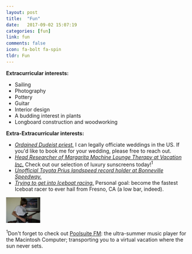 ```yaml
---
layout: post
title:  "Fun"
date:   2017-09-02 15:07:19
categories: [fun]
link: fun
comments: false
icon: fa-bolt fa-spin
tldr: Fun
---
```


**Extracurricular interests:** 
- Sailing
- Photography
- Pottery
- Guitar 
- Interior design
- A budding interest in plants
- Longboard construction and woodworking

**Extra-Extracurricular interests:** 
- *[Ordained Dudeist priest.][dude]* I can legally officiate weddings in the US. If you'd like to book me for your wedding, please free to reach out. 
- *[Head Researcher of Margarita Machine Lounge Therapy at Vacation Inc.][vacation]* Check out our selection of luxury sunscreens today!<sup>1</sup> 
- *[Unofficial Toyota Prius landspeed record holder at Bonneville Speedway.][prius]* 
- *[Trying to get into Iceboat racing.][iceboat]* Personal goal: become the fastest Iceboat racer to ever hail from Fresno, CA (a low bar, indeed). 

<img height="70px" src="/img/guitar.png" />

<sup>1</sup>Don't forget to check out [Poolsuite FM][poolsuite]: the ultra-summer music player for the Macintosh Computer; transporting you to a virtual vacation where the sun never sets.

<!--DnD class (homebrew rules): `Wizard/Bard/Cobbler` hybrid.  -->
<!--"`My key to dealing with stress is simple:` `just stay cool and stay focused.`" -Ashton Eaton (cheesy quote courtesy of the first Google search result for 'cool quotes').-->

[iceboat]: https://www.instagram.com/p/CmAOIuKOZCF/
[prius]: https://www.instagram.com/p/CQIVWAxg4NX/
[vacation]: https://www.vacation.inc
[poolsuite]: https://poolsuite.net/
[dude]: https://dudeism.com
[unifyid]: https://unify.id/
[amazonai]: https://aws.amazon.com/
[teradata]: https://www.teradata.com/
[cottrell]: https://cseweb.ucsd.edu/groups/guru/
[comeback]: https://the-comeback-community.appspot.com/
[dsc]: https://dsc.ucsd.edu/
[tesc]: https://tesc.ucsd.edu/
[ds3]: https://ds3.ucsd.edu/
[tbp]: https://tbp.ucsd.edu/
[contact]: /#contact
[NeurIPS]: https://papers.nips.cc/paper/7651-learning-from-discriminative-feature-feedback.pdf
[CRA]: https://cra.org/about/awards/outstanding-undergraduate-researcher-award/#2019
[analytics]: https://support.google.com/analytics/answer/181881?hl=en

